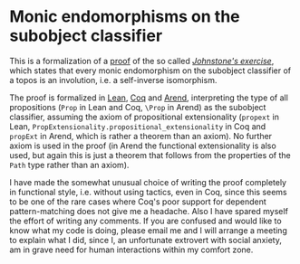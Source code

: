 Monic endomorphisms on the subobject classifier
===============================================

This is a formalization of a [proof](https://ncatlab.org/toddtrimble/published/Monic+endomorphisms+on+the+subobject+classifier) of the so called [_Johnstone's exercise_](https://ncatlab.org/nlab/show/subobject+classifier#johnstones_exercise), which states that every monic endomorphism on the subobject classifier of a topos is an involution, i.e. a self-inverse isomorphism.

The proof is formalized in [Lean](https://leanprover.github.io/), [Coq](https://coq.inria.fr/) and [Arend](https://arend-lang.github.io/), interpreting the type of all propositions (`Prop` in Lean and Coq, `\Prop` in Arend) as the subobject classifier, assuming the axiom of propositional extensionality (`propext` in Lean, `PropExtensionality.propositional_extensionality` in Coq and `propExt` in Arend, which is rather a theorem than an axiom). No further axiom is used in the proof (in Arend the functional extensionality is also used, but again this is just a theorem that follows from the properties of the `Path` type rather than an axiom).

I have made the somewhat unusual choice of writing the proof completely in functional style, i.e. without using tactics, even in Coq, since this seems to be one of the rare cases where Coq's poor support for dependent pattern-matching does not give me a headache. Also I have spared myself the effort of writing any comments. If you are confused and would like to know what my code is doing, please email me and I will arrange a meeting to explain what I did, since I, an unfortunate extrovert with social anxiety, am in grave need for human interactions within my comfort zone.